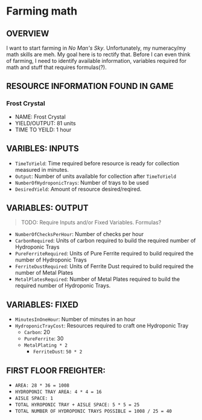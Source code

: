 # Farming math

## OVERVIEW

I want to start farming in _No Man's Sky_. Unfortunately, my numeracy/my math skills are meh. My goal here is to rectify that. Before I can even think of farming, I need to identify available information, variables required for math and stuff that requires formulas(?).

## RESOURCE INFORMATION FOUND IN GAME

### Frost Crystal

- NAME: Frost Crystal
- YIELD/OUTPUT: 81 units
- TIME TO YEILD: 1 hour

## VARIBLES: INPUTS

- `TimeToYield`: Time required before resource is ready for collection measured in minutes.
- `Output`: Number of units available for collection after `TimeToYield`
- `NumberOfHydroponicTrays`: Number of trays to be used
- `DesiredYield`: Amount of resource desired/reqired.

## VARIABLES: OUTPUT

> TODO: Require Inputs and/or Fixed Variables. Formulas?

- `NumberOfChecksPerHour`: Number of checks per hour
- `CarbonRequired`: Units of carbon required to build the required number of Hydroponic Trays
- `PureFerriteRequired`: Units of Pure Ferrite required to build required the number of Hydroponic Trays
- `FerriteDustRequired`: Units of Ferrite Dust required to build required the number of Metal Plates
- `MetalPlatesRequired`: Number of Metal Plates required to build the required number of Hydroponic Trays.

## VARIABLES: FIXED

- `MinutesInOneHour`: Number of minutes in an hour
- `HydroponicTrayCost`: Resources required to craft one Hydroponic Tray
  - `Carbon`: 20
  - `PureFerrite`: 30
  - `MetalPlating * 2`
    - `FerriteDust`: `50 * 2`
    
## FIRST FLOOR FREIGHTER:
- `AREA: 28 * 36 = 1008`
- `HYDROPONIC TRAY AREA: 4 * 4 = 16`
- `AISLE SPACE: 1`
- `TOTAL HYROPONIC TRAY + AISLE SPACE: 5 * 5 = 25`
- `TOTAL NUMBER OF HYDROPONIC TRAYS POSSIBLE = 1008 / 25 = 40`
